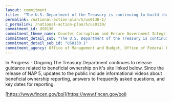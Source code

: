 ```yaml
---
layout: commitment
title:  "The U.S. Department of the Treasury is continuing to build the infrastructure and database for beneficial ownership reporting, and will issue further rulemakings to implement the CTA.      "
permalink: /national-action-plan/5/us0130-1/
c_permalink: /national-action-plan/5/us0130/
commitment_id: US0130
commitment_theme_name: Counter Corruption and Ensure Government Integrity and Accountability to the Public
commitment_detail_sub: "The U.S. Department of the Treasury is continuing to build the infrastructure and database for beneficial ownership reporting, and will issue further rulemakings to implement the CTA.      "
commitment_detail_sub_id: "US0130.1"
commitment_agency: Office of Management and Budget, Office of Federal Financial Management
---
```


In Progress - Ongoing
The Treasury Department continues to release guidance related to beneficial ownership on it's site linked below. Since the release of NAP 5, updates to the public include informational videos about beneficial ownership reporting, answers to frequently asked questions, and key dates for reporting.

[https://www.fincen.gov/boi](https://www.fincen.gov/boi)